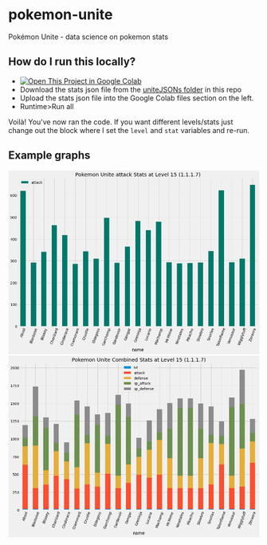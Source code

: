 # pokemon-unite
Pokémon Unite - data science on pokemon stats

## How do I run this locally?
- [![Open This Project in Google Colab](https://colab.research.google.com/assets/colab-badge.svg)](https://colab.research.google.com/drive/1W7tu4aZPHwHSJDd3Y-LqS7KryznLbwJ8?usp=sharing)
- Download the stats json file from the [uniteJSONs folder](./uniteJSONs) in this repo
- Upload the stats json file into the Google Colab files section on the left.
- Runtime>Run all

Voilà! You've now ran the code. If you want different levels/stats just change out the block where I set the `level` and `stat` variables and re-run.

## Example graphs
![hp graph at level 15](./graphs/attackLevel15_1_1_1_7.png)
![overall graph at level 15](./graphs/overallLevel15_1_1_1_7.png)
